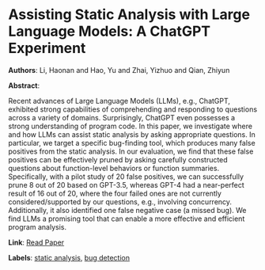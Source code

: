 # Assisting Static Analysis with Large Language Models: A ChatGPT Experiment

**Authors**: Li, Haonan and Hao, Yu and Zhai, Yizhuo and Qian, Zhiyun

**Abstract**:

Recent advances of Large Language Models (LLMs), e.g., ChatGPT, exhibited strong capabilities of comprehending and responding to questions across a variety of domains. Surprisingly, ChatGPT even possesses a strong understanding of program code. In this paper, we investigate where and how LLMs can assist static analysis by asking appropriate questions. In particular, we target a specific bug-finding tool, which produces many false positives from the static analysis. In our evaluation, we find that these false positives can be effectively pruned by asking carefully constructed questions about function-level behaviors or function summaries. Specifically, with a pilot study of 20 false positives, we can successfully prune 8 out of 20 based on GPT-3.5, whereas GPT-4 had a near-perfect result of 16 out of 20, where the four failed ones are not currently considered/supported by our questions, e.g., involving concurrency. Additionally, it also identified one false negative case (a missed bug). We find LLMs a promising tool that can enable a more effective and efficient program analysis.

**Link**: [Read Paper](https://doi.org/10.1145/3611643.3613078)

**Labels**: [static analysis](../../labels/static_analysis.md), [bug detection](../../labels/bug_detection.md)

